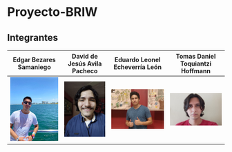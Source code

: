 # Proyecto-BRIW

## Integrantes

| Edgar Bezares Samaniego| David de Jesús Avila Pacheco|Eduardo Leonel Echeverría León| Tomas Daniel Toquiantzi Hoffmann|
| ------------------------------- | ----------------------------|----------------------------- |----------------------------- |
| ![Edgar.jpeg](./Integrantes/Edgar.jpeg) | ![David.jpeg](./Integrantes/David.jpeg) | ![Eduardo.jpeg](./Integrantes/Eduardo.jpeg) | ![Tomas.jpeg](./Integrantes/Tomas.jpeg) |
